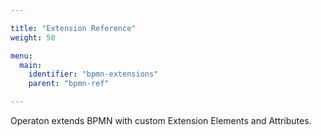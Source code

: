 ```yaml
---

title: "Extension Reference"
weight: 50

menu:
  main:
    identifier: "bpmn-extensions"
    parent: "bpmn-ref"

---
```


Operaton extends BPMN with custom Extension Elements and Attributes.
